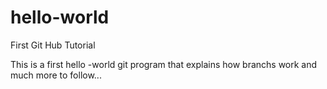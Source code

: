 # hello-world
First Git Hub Tutorial 

This is a first hello -world git program that explains how branchs work and much more to follow...
